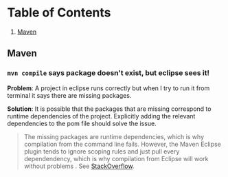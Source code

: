 # Table of Contents
1. [Maven](#maven)

## Maven

### `mvn compile` says package doesn't exist, but eclipse sees it!


**Problem**: A project in eclipse runs correctly but when I try to run it from terminal it says there are missing packages.

**Solution**: It is possible that the packages that are missing correspond to runtime dependencies of the project. Explicitly
adding the relevant dependencies to the pom file should solve the issue.

>The missing packages are runtime dependencies, which is why compilation from the command line fails. However, the Maven Eclipse plugin tends to ignore scoping rules and just pull every dependendency, which is why compilation from Eclipse will work without problems
. See [StackOverflow](http://stackoverflow.com/questions/17250741/maven-compile-package-does-not-exist#comment25015851_17251659).
